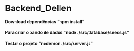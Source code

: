 # Backend_Dellen

#### Download dependências "npm install"
#### Para criar o bando de dados "node ./src/database/seeds.js" 
#### Testar o projeto "nodemon ./src/server.js" 

